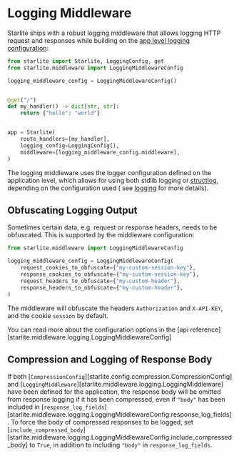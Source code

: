# Logging Middleware

Starlite ships with a robust logging middleware that allows logging HTTP request and responses while building on
the [app level logging configuration](/starlite/usage/0-the-starlite-app#logging):

```python
from starlite import Starlite, LoggingConfig, get
from starlite.middleware import LoggingMiddlewareConfig

logging_middleware_config = LoggingMiddlewareConfig()


@get("/")
def my_handler() -> dict[str, str]:
    return {"hello": "world"}


app = Starlite(
    route_handlers=[my_handler],
    logging_config=LoggingConfig(),
    middleware=[logging_middleware_config.middleware],
)
```

The logging middleware uses the logger configuration defined on the application level, which allows for using both stdlib
logging or [structlog](https://www.structlog.org/en/stable/index.html), depending on the configuration used (
see [logging](/starlite//usage/0-the-starlite-app.md#logging) for more details).

## Obfuscating Logging Output

Sometimes certain data, e.g. request or response headers, needs to be obfuscated. This is supported by the middleware configuration:

```python
from starlite.middleware import LoggingMiddlewareConfig

logging_middleware_config = LoggingMiddlewareConfig(
    request_cookies_to_obfuscate={"my-custom-session-key"},
    response_cookies_to_obfuscate={"my-custom-session-key"},
    request_headers_to_obfuscate={"my-custom-header"},
    response_headers_to_obfuscate={"my-custom-header"},
)
```

The middleware will obfuscate the headers `Authorization` and `X-API-KEY`, and the cookie `session` by default.

You can read more about the configuration options in the [api reference][starlite.middleware.logging.LoggingMiddlewareConfig]

## Compression and Logging of Response Body

If both [`CompressionConfig`][starlite.config.compression.CompressionConfig] and
[`LoggingMiddleware`][starlite.middleware.logging.LoggingMiddleware] have been defined for the application, the response
body will be omitted from response logging if it has been compressed, even if `"body"` has been included in
[`response_log_fields`][starlite.middleware.logging.LoggingMiddlewareConfig.response_log_fields]. To force the body of
compressed responses to be logged, set
[`include_compressed_body`][starlite.middleware.logging.LoggingMiddlewareConfig.include_compressed_body] to `True`, in
addition to including `"body"` in `response_log_fields`.
